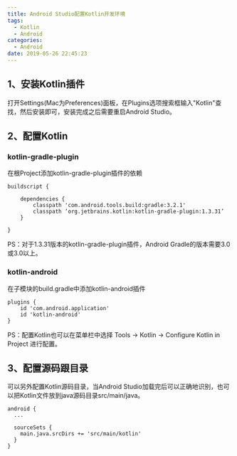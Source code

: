 ```yaml
---
title: Android Studio配置Kotlin开发环境
tags:
  - Kotlin
  - Android
categories:
  - Android
date: 2019-05-26 22:45:23
---
```


## 1、安装Kotlin插件
打开Settings(Mac为Preferences)面板，在Plugins选项搜索框输入"Kotlin"查找，然后安装即可，安装完成之后需要重启Android Studio。

## 2、配置Kotlin
### kotlin-gradle-plugin
在根Project添加kotlin-gradle-plugin插件的依赖
```
buildscript {

    dependencies {
        classpath 'com.android.tools.build:gradle:3.2.1'
        classpath ‘org.jetbrains.kotlin:kotlin-gradle-plugin:1.3.31’
    }

}
```
PS：对于1.3.31版本的kotlin-gradle-plugin插件，Android Gradle的版本需要3.0或3.0以上。

### kotlin-android
在子模块的build.gradle中添加kotlin-android插件
```
plugins {
    id 'com.android.application'
    id 'kotlin-android'
}
```

PS：配置Kotlin也可以在菜单栏中选择 Tools -> Kotlin -> Configure Kotlin in Project 进行配置。

## 3、配置源码跟目录
可以另外配置Kotlin源码目录，当Android Studio加载完后可以正确地识别，也可以把Kotlin文件放到java源码目录src/main/java。
```
android {
  ...

  sourceSets {
    main.java.srcDirs += 'src/main/kotlin'
  }
}
```
